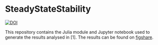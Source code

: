 # SteadyStateStability

[![DOI](https://zenodo.org/badge/DOI/10.5281/zenodo.2579388.svg)](https://doi.org/10.5281/zenodo.2579388)

This repository contains the Julia module and Jupyter notebook used to generate the results analysed in [1]. The results can be found on [figshare](https://dx.doi.org/10.6084/m9.figshare.7767044).
